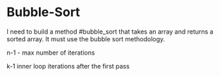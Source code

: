 # Bubble-Sort
I need to build a method #bubble_sort that takes an array and returns a sorted array. It must use the bubble sort methodology.

n-1 - max number of iterations

k-1 inner loop iterations after the first pass
